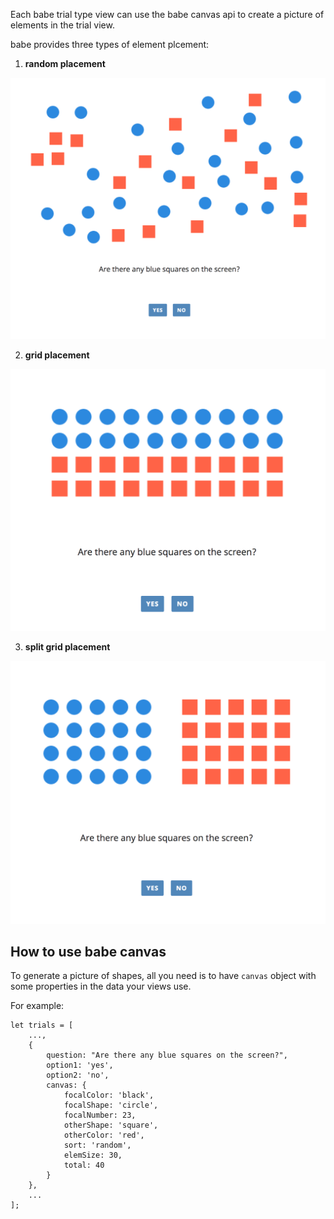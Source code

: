 Each babe trial type view can use the babe canvas api to create a picture of elements in the trial view.

babe provides three types of element plcement:

1. **random placement**

<img src='../images/canvas_samples/random.png' alt='random placement example' height='auto' width='600' />

2. **grid placement**

<img src='../images/canvas_samples/grid.png' alt='grid placement example' height='auto' width='600' />

3. **split grid placement**

<img src='../images/canvas_samples/split_grid.png' alt='split grid placement example' height='auto' width='600' />


## How to use babe canvas

To generate a picture of shapes, all you need is to have `canvas` object with some properties in the data your views use.

For example:

```
let trials = [
    ...,
    {
        question: "Are there any blue squares on the screen?",
        option1: 'yes',
        option2: 'no',
        canvas: {
            focalColor: 'black',
            focalShape: 'circle',
            focalNumber: 23,
            otherShape: 'square',
            otherColor: 'red',
            sort: 'random',
            elemSize: 30,
            total: 40
        }
    },
    ...
];
```
